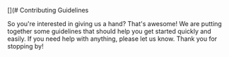 [](# Contributing Guidelines

So you're interested in giving us a hand? That's awesome! We are putting together some guidelines that should help you get started quickly and easily. If you need help with anything, please let us know. Thank you for stopping by!
